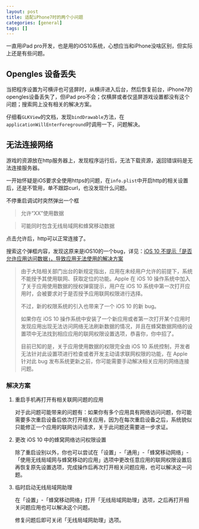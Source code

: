 ```yaml
---
layout: post
title: 适配iPhone7时的两个小问题
categories: [general]
tags: []
---
```


一直用iPad pro开发，也是用的iOS10系统，心想应当和iPhone没啥区别，但实际上还是有些问题。

## Opengles 设备丢失
当把程序设置为可横评也可竖屏时，从横评进入后台，然后恢复前台，iPhone7的opengles设备丢失了，但iPad pro不会；仅横屏或者仅竖屏游戏设置都没有这个问题；搜索网上没有相关的解决方案。

仔细看`GLKView`的文档，发现`bindDrawable`方法，在`applicationWillEnterForeground`时调用一下，问题解决。

## 无法连接网络
游戏的资源放在http服务器上，发现程序运行后，无法下载资源，返回错误码是无法连接服务器。

一开始怀疑是iOS要求全使用https的问题，在`info.plist`中开启http的相关设置后，还是不管用，单不跟踪curl，也没发现什么问题。

不停重启调试时突然弹出一个框 

>允许“XX”使用数据

>可能同时包含无线局域网和蜂窝移动数据

点击允许后，http可以正常连接了。

搜索这个弹框内容，发现这原来是iOS10的一个bug，详见：[iOS 10 不提示「是否允许应用访问数据」，导致应用无法使用的解决方案](https://gold.xitu.io/post/57e229880e3dd90069867129)
 
> 由于大陆相关部门出台的新规定指出，应用在未经用户允许的前提下，系统不能授予其使用联网、获取定位的功能。Apple 在 iOS 10 操作系统中加入了关于应用使用数据的授权弹窗提示，用户在 iOS 10 系统中第一次打开应用时，会被要求对于是否授予应用联网权限进行选择。
> 
> 不过，新的权限系统的引入也带来了一个 iOS 10 的新 bug。
> 
> 如果你在 iOS 10 操作系统中安装了一个新应用或者第一次打开某个应用时发现应用出现无法访问网络无法刷新数据的情况，并且在蜂窝数据网络的设置项中无法找到相应应用的联网权限设置选项，恭喜你，你中招了。
> 
> 目前已知的是，关于应用使用数据的权限完全由 iOS 10 系统控制，开发者无法针对此设置项进行检查或者开发主动请求联网权限的功能，在 Apple 针对此 bug 发布系统更新之前，你可能需要手动解决相关应用的网络连接问题。

###  解决方案

1. 重启手机再打开有相关联网问题的应用

	对于此问题可能带来的问题有：如果你有多个应用具有网络访问问题，你可能需要多次重启设备后依次打开相关应用，因为在每次重启设备之后，系统貌似只能修正一个应用的联网访问请求，关于此问题还需要进一步求证。

1. 更改 iOS 10 中的蜂窝网络访问权限设置

	除了重启设别以外，你也可以尝试在「设置」-「通用」-「蜂窝移动网络」-「使用无线局域网与蜂窝移动的应用」选项中更改任意应用的联网权限设置后再恢复原先设置选项，完成操作后再次打开相关问题应用，也可以解决这一问题。

1. 临时启动无线局域网助理

	在「设置」-「蜂窝移动网络」打开「无线局域网助理」选项，之后再打开相关问题应用也可以解决这个问题。
	
	修复问题后即可关闭「无线局域网助理」选项。